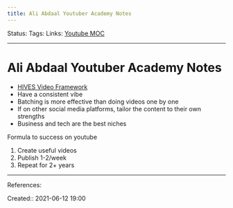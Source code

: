 ```yaml
---
title: Ali Abdaal Youtuber Academy Notes
---
```

Status:
Tags: 
Links: [Youtube MOC](out/scripts/youtube-moc.md)
___
# Ali Abdaal Youtuber Academy Notes

- [HIVES Video Framework](out/hives-video-framework.md)
- Have a consistent vibe
- Batching is more effective than doing videos one by one
- If on other social media platforms, tailor the content to their own strengths
- Business and tech are the best niches
 
Formula to success on youtube
1. Create useful videos
2. Publish 1-2/week
3. Repeat for 2+ years

___
References:

Created:: 2021-06-12 19:00